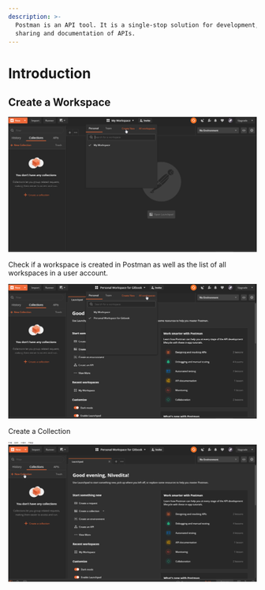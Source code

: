 ```yaml
---
description: >-
  Postman is an API tool. It is a single-stop solution for development, testing,
  sharing and documentation of APIs.
---
```


# Introduction

## Create a Workspace

![Create a workspace](.gitbook/assets/createworkspace.gif)

Check if a workspace is created in Postman as well as the list of all workspaces in a user account.

![Check if Workspace is created](.gitbook/assets/checkworkspace.gif)

Create a Collection

![Creating a Collection](.gitbook/assets/petstore-collection.gif)


